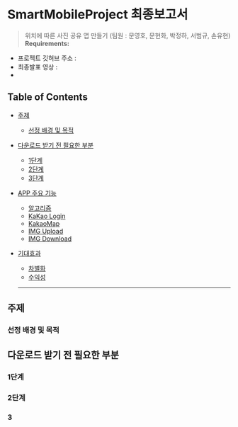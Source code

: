 # SmartMobileProject 최종보고서 

> 위치에 따른 사진 공유 앱 만들기  (팀원 : 문영호, 문현화, 박정하, 서범규, 손유현)
**Requirements:**
  - 프로젝트 깃허브 주소 :
  - 최종발표 영상 : 
  - 


## Table of Contents

- [주제](#title)
  - [선정 배경 및 목적](#title)

- [다운로드 받기 전 필요한 부분 ](#before)
  - [1단계](#step1)
  - [2단계](#step2)
  - [3단계](#step3)


- [APP 주요 기능](#App)
  - [알고리즘](#algorism)
  - [KaKao Login](#login)
  - [KakaoMap](#map)
  - [IMG Upload](#upload)
  - [IMG Download](#download)

- [기대효과](#definitions)
  - [차별화](#expectation)
  - [수익성](#profitabiltiy)
  
  ----------------------------------------------------
  
 ## 주제
  ### 선정 배경 및 목적
  
 ## 다운로드 받기 전 필요한 부분
  ### 1단계
  ### 2단계
  ### 3
